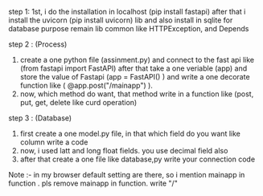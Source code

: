 step 1: 1st, i do the installation in localhost (pip install fastapi) after that i install the uvicorn (pip install uvicorn) lib and also install in sqlite for database purpose remain lib common  like HTTPException, and Depends

step 2 : (Process)
 1. create a one python file (assinment.py) and connect to the fast api like (from fastapi import FastAPI) after that take a one veriable (app) and store the value of Fastapi (app = FastAPI() ) and write a one decorate function  like (  @app.post("/mainapp")  ).
2. now, which method do want, that method write in a function like (post, put, get, delete like curd operation)

step 3 : (Database)
1. first create a one model.py file, in that which field do you want like column write a code
2. now, i used latt and long float fields. you use decimal field also
3. after that create a one file like database,py  write your connection code

Note :- in my browser default setting are there, so i mention mainapp in function . pls remove mainapp in function. write "/"

